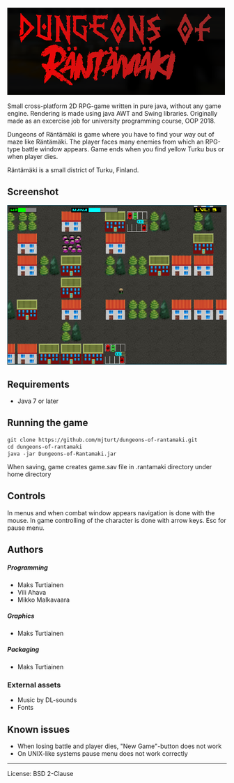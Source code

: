 ![Dundeons of Rantamaki logo](/images/logo.png?raw=true "Dungeons of Räntämäki")

Small cross-platform 2D RPG-game written in pure java, without any game engine. Rendering is made using java AWT and Swing libraries. Originally made as an excercise job for university programming course, OOP 2018.

Dungeons of Räntämäki is game where you have to find your way out of maze like Räntämäki. The player faces many enemies from which an RPG-type battle window appears. Game ends when you find yellow Turku bus or when player dies.

Räntämäki is a small district of Turku, Finland.

Screenshot
------------------
![Screenshot](/images/screenshots/game1.png?raw=true "Screenshot")

Requirements
------------------
- Java 7 or later

Running the game
------------------
```
git clone https://github.com/mjturt/dungeons-of-rantamaki.git
cd dungeons-of-rantamaki
java -jar Dungeons-of-Rantamaki.jar
```
When saving, game creates game.sav file in .rantamaki directory under home directory

Controls
------------------
In menus and when combat window appears navigation is done with the mouse.
In game controlling of the character is done with arrow keys. Esc for pause menu.

Authors
------------------
##### Programming
- Maks Turtiainen
- Vili Ahava
- Mikko Malkavaara
##### Graphics
- Maks Turtiainen
##### Packaging
- Maks Turtiainen
### External assets
- Music by DL-sounds
- Fonts

Known issues
------------------
- When losing battle and player dies, "New Game"-button does not work
- On UNIX-like systems pause menu does not work correctly

---
License: BSD 2-Clause
